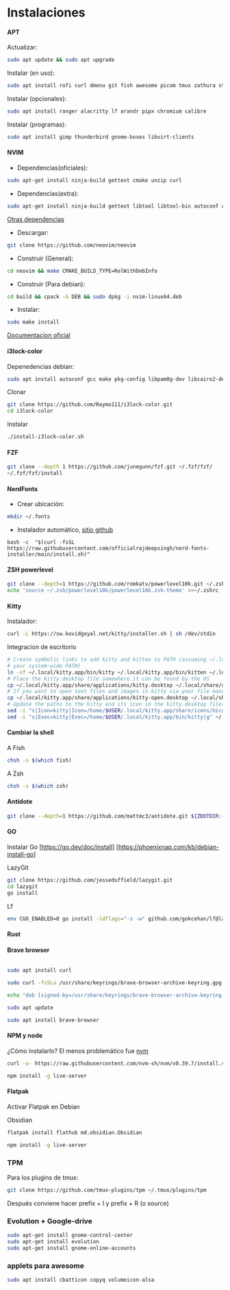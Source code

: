 # Instalaciones


#### APT

Actualizar:

``` bash
sudo apt update && sudo apt upgrade
```


Instalar (en uso):
``` bash
sudo apt install rofi curl dmenu git fish awesome picom tmux zathura stow zsh curl  copyq stow gpick htop python3-venv python3-pip lxappearance volumeicon-alsa wmctrl  zoxide gpick playerctl brightnessctl xclip cbatticon
```

Instalar (opcionales):
``` bash
sudo apt install ranger alacritty lf arandr pipx chromium calibre
```

Instalar (programas):
``` bash
sudo apt install gimp thunderbird gnome-boxes libvirt-clients
```



#### NVIM

- Dependencias(oficiales):
``` bash
sudo apt-get install ninja-build gettext cmake unzip curl
```

- Dependencias(extra):
``` bash
sudo apt-get install ninja-build gettext libtool libtool-bin autoconf automake cmake g++ pkg-config unzip
```
[ Otras dependencias ]( https://github.com/neovim/neovim/blob/master/BUILD.md#build-prerequisites )


- Descargar:

```bash 
git clone https://github.com/neovim/neovim

```

- Construir (General):
```bash 
cd neovim && make CMAKE_BUILD_TYPE=RelWithDebInfo
```


- Construir (Para debian):
```bash 
cd build && cpack -G DEB && sudo dpkg -i nvim-linux64.deb
```



- Instalar:

```bash 
sudo make install
```

[Documentacion oficial](https://github.com/neovim/neovim/blob/master/BUILD.md)

#### i3lock-color

Depenedencias debian:
```bash
sudo apt install autoconf gcc make pkg-config libpam0g-dev libcairo2-dev libfontconfig1-dev libxcb-composite0-dev libev-dev libx11-xcb-dev libxcb-xkb-dev libxcb-xinerama0-dev libxcb-randr0-dev libxcb-image0-dev libxcb-util0-dev libxcb-xrm-dev libxkbcommon-dev libxkbcommon-x11-dev libjpeg-dev
```
Clonar
```bash
git clone https://github.com/Raymo111/i3lock-color.git
cd i3lock-color
```
Instalar
```bash
./install-i3lock-color.sh
```



#### FZF

```bash
git clone --depth 1 https://github.com/junegunn/fzf.git ~/.fzf/fzf/
~/.fzf/fzf/install
```



#### NerdFonts

- Crear ubicación:
```bash
mkdir ~/.fonts
```


- Instalador automático, [sitio github](https://github.com/officialrajdeepsingh/nerd-fonts-installer)
``` 
bash -c  "$(curl -fsSL https://raw.githubusercontent.com/officialrajdeepsingh/nerd-fonts-installer/main/install.sh)" 
```

#### ZSH powerlevel
```bash
git clone --depth=1 https://github.com/romkatv/powerlevel10k.git ~/.zsh/powerlevel10k
echo 'source ~/.zsh/powerlevel10k/powerlevel10k.zsh-theme' >>~/.zshrc
```


#### Kitty


Instalador:
``` bash
curl -L https://sw.kovidgoyal.net/kitty/installer.sh | sh /dev/stdin
```
Integracion de escritorio

``` bash
# Create symbolic links to add kitty and kitten to PATH (assuming ~/.local/bin is in
# your system-wide PATH)
ln -sf ~/.local/kitty.app/bin/kitty ~/.local/kitty.app/bin/kitten ~/.local/bin/
# Place the kitty.desktop file somewhere it can be found by the OS
cp ~/.local/kitty.app/share/applications/kitty.desktop ~/.local/share/applications/
# If you want to open text files and images in kitty via your file manager also add the kitty-open.desktop file
cp ~/.local/kitty.app/share/applications/kitty-open.desktop ~/.local/share/applications/
# Update the paths to the kitty and its icon in the kitty.desktop file(s)
sed -i "s|Icon=kitty|Icon=/home/$USER/.local/kitty.app/share/icons/hicolor/256x256/apps/kitty.png|g" ~/.local/share/applications/kitty*.desktop
sed -i "s|Exec=kitty|Exec=/home/$USER/.local/kitty.app/bin/kitty|g" ~/.local/share/applications/kitty*.desktop
```
#### Cambiar la shell

A Fish
``` bash
chsh -s $(which fish)
```

A Zsh

```bash
chsh -s $(which zsh)
```

#### Antidote

``` bash
git clone --depth=1 https://github.com/mattmc3/antidote.git ${ZDOTDIR:-$HOME}/.zsh/antidote

```
#### GO
Instalar Go
[https://go.dev/doc/install]
[https://phoenixnap.com/kb/debian-install-go]

LazyGit
``` bash
git clone https://github.com/jesseduffield/lazygit.git
cd lazygit
go install
```

Lf
``` bash
env CGO_ENABLED=0 go install -ldflags="-s -w" github.com/gokcehan/lf@latest
```

#### Rust






#### Brave browser

``` bash

sudo apt install curl

sudo curl -fsSLo /usr/share/keyrings/brave-browser-archive-keyring.gpg https://brave-browser-apt-release.s3.brave.com/brave-browser-archive-keyring.gpg

echo "deb [signed-by=/usr/share/keyrings/brave-browser-archive-keyring.gpg] https://brave-browser-apt-release.s3.brave.com/ stable main"|sudo tee /etc/apt/sources.list.d/brave-browser-release.list

sudo apt update

sudo apt install brave-browser
```


#### NPM y node
¿Cómo instalarlo? El menos problemático fue [ nvm ]( https://github.com/nvm-sh/nvm?tab=readme-ov-file#installing-and-updating )

``` bash
curl -o- https://raw.githubusercontent.com/nvm-sh/nvm/v0.39.7/install.sh | bash
```
``` bash
npm install -g live-server
```

#### Flatpak
Activar Flatpak en Debian

 <!-- TODO: -->



Obsidian

``` bash
flatpak install flathub md.obsidian.Obsidian
```
``` bash
npm install -g live-server
```


### TPM

Para los plugins de tmux:
``` bash
git clone https://github.com/tmux-plugins/tpm ~/.tmux/plugins/tpm
```
Después conviene hacer prefix + I y prefix + R (o source)


### Evolution + Google-drive

``` bash 
sudo apt-get install gnome-control-center
sudo apt-get install evolution               
sudo apt-get install gnome-online-accounts   
```

### applets para awesome


```bash
sudo apt install cbatticon copyq volumeicon-alsa

```
